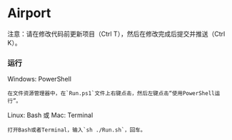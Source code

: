 # Airport

注意：请在修改代码前更新项目（Ctrl T），然后在修改完成后提交并推送（Ctrl K）。

### 运行

Windows: PowerShell

```
在文件资源管理器中，在`Run.ps1`文件上右键点击，然后左键点击“使用PowerShell运行”。
```

Linux: Bash 或 Mac: Terminal

```
打开Bash或者Terminal，输入`sh ./Run.sh`，回车。
```
